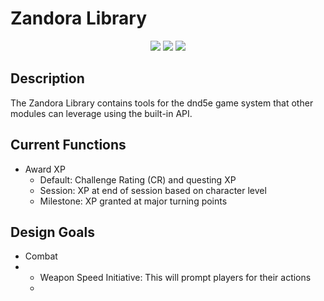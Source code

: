 <h1>Zandora Library</h1>
<div style="text-align:center;">
 <!-- [START BADGES] -->
 <img src="https://img.shields.io/badge/dynamic/json?style=for-the-badge&color=blue&label=Version&query=version&url=https%3A%2F%2Fraw.githubusercontent.com%2Fdarkwon%2Fzandora-lib%2Fmain%2Fmodule.json" />
 <img src="https://img.shields.io/badge/dynamic/json?style=for-the-badge&color=red&label=FoundryVTT&query=compatibleCoreVersion&url=https%3A%2F%2Fraw.githubusercontent.com%2Fdarkwon%2Fzandora-lib%2Fmain%2Fmodule.json" />
 <img src="https://img.shields.io/badge/dynamic/json?style=for-the-badge&color=orange&label=System&query=system&url=https%3A%2F%2Fraw.githubusercontent.com%2Fdarkwon%2Fzandora-lib%2Fmain%2Fmodule.json" />
<!-- [END BADGES] -->
</div>
<h2>Description</h2>
<div>
    The Zandora Library contains tools for the dnd5e game system that other modules can leverage using the built-in API. 
</div>
<h2>Current Functions</h2>
<div>
<ul>
    <li>Award XP
        <ul>
            <li>Default: Challenge Rating (CR) and questing XP</li>
            <li>Session: XP at end of session based on character level</li>
            <li>Milestone: XP granted at major turning points</li>
        </ul>
    </li>
</ul>
</div>
<h2>Design Goals</h2>
<div>
<ul>
    <li>Combat<li>
        <ul>
            <li>Weapon Speed Initiative: This will prompt players for their actions<li>
        </ul>
</ul>
</div>

